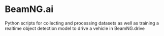 # BeamNG.ai
Python scripts for collecting and processing datasets as well as training a realtime object detection model to drive a vehicle in BeamNG.drive
